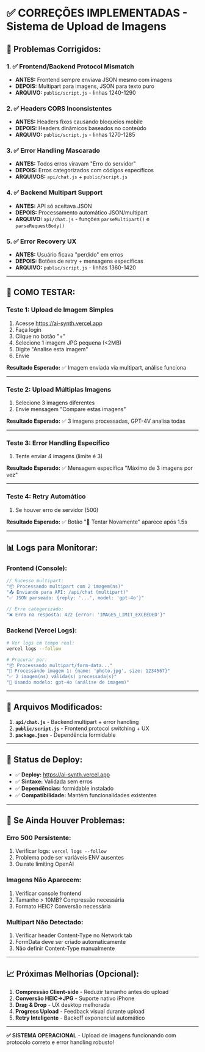 # ✅ CORREÇÕES IMPLEMENTADAS - Sistema de Upload de Imagens

## 🎯 **Problemas Corrigidos:**

### **1. ✅ Frontend/Backend Protocol Mismatch**
- **ANTES:** Frontend sempre enviava JSON mesmo com imagens
- **DEPOIS:** Multipart para imagens, JSON para texto puro
- **ARQUIVO:** `public/script.js` - linhas 1240-1290

### **2. ✅ Headers CORS Inconsistentes**  
- **ANTES:** Headers fixos causando bloqueios mobile
- **DEPOIS:** Headers dinâmicos baseados no conteúdo
- **ARQUIVO:** `public/script.js` - linhas 1270-1285

### **3. ✅ Error Handling Mascarado**
- **ANTES:** Todos erros viravam "Erro do servidor"
- **DEPOIS:** Erros categorizados com códigos específicos
- **ARQUIVOS:** `api/chat.js` + `public/script.js`

### **4. ✅ Backend Multipart Support**
- **ANTES:** API só aceitava JSON
- **DEPOIS:** Processamento automático JSON/multipart
- **ARQUIVO:** `api/chat.js` - funções `parseMultipart()` e `parseRequestBody()`

### **5. ✅ Error Recovery UX**
- **ANTES:** Usuário ficava "perdido" em erros
- **DEPOIS:** Botões de retry + mensagens específicas
- **ARQUIVO:** `public/script.js` - linhas 1360-1420

---

## 🧪 **COMO TESTAR:**

### **Teste 1: Upload de Imagem Simples**
1. Acesse https://ai-synth.vercel.app
2. Faça login
3. Clique no botão "+" 
4. Selecione 1 imagem JPG pequena (<2MB)
5. Digite "Analise esta imagem"
6. Envie

**Resultado Esperado:** ✅ Imagem enviada via multipart, análise funciona

---

### **Teste 2: Upload Múltiplas Imagens**
1. Selecione 3 imagens diferentes
2. Envie mensagem "Compare estas imagens"

**Resultado Esperado:** ✅ 3 imagens processadas, GPT-4V analisa todas

---

### **Teste 3: Error Handling Específico**
1. Tente enviar 4 imagens (limite é 3)

**Resultado Esperado:** ✅ Mensagem específica "Máximo de 3 imagens por vez"

---

### **Teste 4: Retry Automático**
1. Se houver erro de servidor (500)

**Resultado Esperado:** ✅ Botão "🔄 Tentar Novamente" aparece após 1.5s

---

## 📊 **Logs para Monitorar:**

### **Frontend (Console):**
```javascript
// Sucesso multipart:
"📦 Processando multipart com 2 imagem(ns)"
"📤 Enviando para API: /api/chat (multipart)"
"✅ JSON parseado: {reply: '...', model: 'gpt-4o'}"

// Erro categorizado:
"❌ Erro na resposta: 422 {error: 'IMAGES_LIMIT_EXCEEDED'}"
```

### **Backend (Vercel Logs):**
```bash
# Ver logs em tempo real:
vercel logs --follow

# Procurar por:
"📦 Processando multipart/form-data..."
"📸 Processando imagem 1: {name: 'photo.jpg', size: 1234567}"
"✅ 2 imagem(ns) válida(s) processada(s)"
"🤖 Usando modelo: gpt-4o (análise de imagem)"
```

---

## 🔧 **Arquivos Modificados:**

1. **`api/chat.js`** - Backend multipart + error handling
2. **`public/script.js`** - Frontend protocol switching + UX
3. **`package.json`** - Dependência formidable

---

## 🚀 **Status de Deploy:**

- ✅ **Deploy:** https://ai-synth.vercel.app
- ✅ **Sintaxe:** Validada sem erros
- ✅ **Dependências:** formidable instalado
- ✅ **Compatibilidade:** Mantém funcionalidades existentes

---

## 🐛 **Se Ainda Houver Problemas:**

### **Erro 500 Persistente:**
1. Verificar logs: `vercel logs --follow`
2. Problema pode ser variáveis ENV ausentes
3. Ou rate limiting OpenAI

### **Imagens Não Aparecem:**
1. Verificar console frontend
2. Tamanho > 10MB? Compressão necessária
3. Formato HEIC? Conversão necessária

### **Multipart Não Detectado:**
1. Verificar header Content-Type no Network tab
2. FormData deve ser criado automaticamente
3. Não definir Content-Type manualmente

---

## 📈 **Próximas Melhorias (Opcional):**

1. **Compressão Client-side** - Reduzir tamanho antes do upload
2. **Conversão HEIC→JPG** - Suporte nativo iPhone
3. **Drag & Drop** - UX desktop melhorada
4. **Progress Upload** - Feedback visual durante upload
5. **Retry Inteligente** - Backoff exponencial automático

---

**✅ SISTEMA OPERACIONAL** - Upload de imagens funcionando com protocolo correto e error handling robusto!
